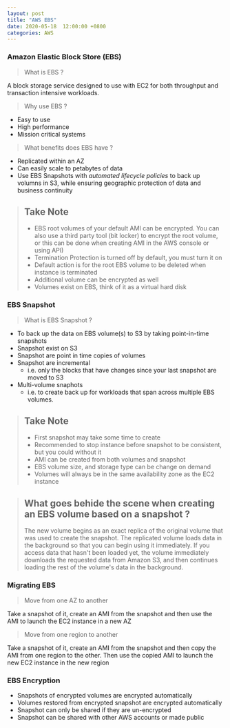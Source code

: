 ```yaml
---
layout: post
title: "AWS EBS"
date: 2020-05-18  12:00:00 +0800
categories: AWS
---
```


### Amazon Elastic Block Store (EBS)

> What is EBS ?

A block storage service designed to use with EC2 for both throughput and transaction intensive workloads.

> Why use EBS ?

- Easy to use
- High performance
- Mission critical systems

> What benefits does EBS have ?

- Replicated within an AZ
- Can easily scale to petabytes of data
- Use EBS Snapshots with *automated lifecycle policies* to back up volumns in S3, while ensuring geographic protection of data and business continuity

> ## Take Note
> - EBS root volumes of your default AMI can be encrypted. You can also use a third party tool (bit locker) to encrypt the root volume, or this can be done when creating AMI in the AWS console or using API)
> - Termination Protection is turned off by default, you must turn it on
> - Default action is for the root EBS volume to be deleted when instance is terminated
> - Additional volume can be encrypted as well
> - Volumes exist on EBS, think of it as a virtual hard disk

### EBS Snapshot

> What is EBS Snapshot ?

- To back up the data on EBS volume(s) to S3 by taking point-in-time snapshots
- Snapshot exist on S3
- Snapshot are point in time copies of volumes
- Snapshot are incremental 
  - i.e. only the blocks that have changes since your last snapshot are moved to S3
- Multi-volume snaphots
  - i.e. to create back up for workloads that span across multiple EBS volumes.

> ## Take Note 
> - First snapshot may take some time to create
> - Recommended to stop instance before snapshot to be consistent, but you could without it
> - AMI can be created from both volumes and snapshot
> - EBS volume size, and storage type can be change on demand
> - Volumes will always be in the same availability zone as the EC2 instance

> ## What goes behide the scene when creating an EBS volume based on a snapshot ?
> The new volume begins as an exact replica of the original volume that was used to 
> create the snapshot. The replicated volume loads data in the background so that you 
> can begin using it immediately. If you access data that hasn't been loaded yet, the 
> volume immediately downloads the requested data from Amazon S3, and then continues 
> loading the rest of the volume's data in the background.

### Migrating EBS

> Move from one AZ to another

Take a snapshot of it, create an AMI from the snapshot and then use the AMI to launch the EC2 instance in a new AZ

> Move from one region to another

Take a snapshot of it, create an AMI from the snapshot and then copy the AMI from one region to the other. Then use the copied AMI to launch the new EC2 instance in the new region

### EBS Encryption
- Snapshots of encrypted volumes are encrypted automatically
- Volumes restored from encrypted snapshot are encrypted automatically
- Snapshot can only be shared if they are un-encrypted
- Snapshot can be shared with other AWS accounts or made public